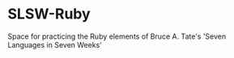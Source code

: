 # SLSW-Ruby
Space for practicing the Ruby elements of Bruce A. Tate's 'Seven Languages in Seven Weeks'
